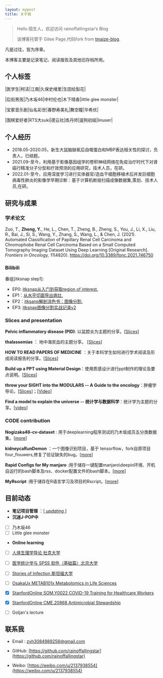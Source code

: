 ```yaml
---
layout: mypost
title: 关于我
---
```


> Hello 陌生人，欢迎访问 rainoffallingstar‘s Blog
>
> 该博客托管于 Gitee Page,代码fork from [tmaize-blog](https://github.com/TMaize/tmaize-blog).

凡是过往，皆为序章。

本博客主要是记录笔记、阅读报告及其他旧存档所用。

## 个人标签

|医学生|柯洁|江南|久保史绪里|生田绘梨花|

|后街男孩|乃木坂46|中村伦也|木下晴香|little glee monster|

|宝冢音乐剧|仙名彩世|春野寿美礼|舞空瞳|华希优|

|围棋爱好者|RTS大suki|德云社|炼丹师|遛狗初级|linuxer|


## 个人经历

- 2018.05-2020.05，新生大鼠脑缺氧后自噬蛋白和MBP表达相关性的探讨，负责人，已结题。
- 2021.09-至今，利用基于影像基因组学的卷积神经网络在免疫治疗时代下对肾癌行精准分子分型和疗效预测的应用研究，技术人员，在研。
- 2022.01-至今，应用深度学习进行实体器官/造血干细胞移植术后并发巨细胞病毒性肺炎的影像学早期诊断：基于计算机断层扫描成像数据集,策划、技术人员,在研。



## 研究与成果

### 学术论文

Zuo, T., **Zheng, Y.**, He, L., Chen, T., Zheng, B., Zheng, S., You, J., Li, X., Liu, R., Bai, J., Si, S., Wang, Y., Zhang, S., Wang, L., & Chen, J. (2021). Automated Classification of Papillary Renal Cell Carcinoma and Chromophobe Renal Cell Carcinoma Based on a Small Computed Tomography Imaging Dataset Using Deep Learning [Original Research]. *Frontiers in Oncology, 11*(4820). https://doi.org/10.3389/fonc.2021.746750

### Bilibili

番组[itksnap step1]:
- EP0: [itksnap从入门到获取region of interest.](https://www.bilibili.com/video/BV1Xy4y1177d/)
- EP1：[从水平切面导出病灶.](https://www.bilibili.com/video/BV1Py4y127mQ)
- EP2：[itksanp解剖涂色书：图像分割.](https://www.bilibili.com/video/BV1Sv4y1f7FR)
- EP3: [itksnap图像分割实战记录v2](https://www.bilibili.com/video/BV1wU4y1h7kd)

### Slices and presentation

  **Pelvic inflammatory disease (PID)**: 以盆腔炎为主题的分享。[[Slices](https://gitee.com/rainoffallingstar/rainoffallingstar/raw/mydraft/posts/slices/pid.pdf)]

  **thalassemias** ： 地中海贫血的主题分享。 [[Slices](https://gitee.com/rainoffallingstar/rainoffallingstar/raw/mydraft/posts/slices/thalassemias.pdf)]

  **HOW TO READ PAPERS OF MEDICINE** ：关于本科学生如何进行学术阅读及形成阅读报告的分享。[[Slices](https://gitee.com/rainoffallingstar/rainoffallingstar/raw/mydraft/posts/slices/htrp.pdf)]
  
  **Build up a PPT using Material Design**：使用质感设计进行ppt制作的理论及要点说明。[[Slices](https://gitee.com/rainoffallingstar/rainoffallingstar/raw/mydraft/posts/slices/bemdppt.pdf)]
 
  **throw your SIGHT into the MODULARS -- A Guide to the oncology**：肿瘤学导论。[[Slices](https://gitee.com/rainoffallingstar/rainoffallingstar/raw/mydraft/posts/slices/gtooncology.pdf)]；[[Video](https://www.bilibili.com/video/BV14r4y1V7Lh)]

  **Find a model to explain the universe -- 统计学与数据科学**：统计学为主题的分享。[[video](https://www.bilibili.com/video/BV1RW4y1C7Vv)]


### CODE contribution

  **Nogizaka46-cv-dataset** : 用于deeplearning程序测试的乃木坂成员五分类数据集。[[more](https://gitee.com/rainoffallingstar/nogizaka46_cv_dataset)]

  **kidneycaRunDemon** ：一个图像识别项目，基于 tensorflow，fork自原项目four_flouwers,修复了验证缺失的bug。[[more](https://gitee.com/rainoffallingstar/kidneycaRunDemon)]

  **Rapid Configs for My manjaro**  :用于储存一键配置manjaro\deepin环境、开机自运行的bash脚本及rss、docker配置文件的bash脚本。[[more](https://gitee.com/rainoffallingstar/rapid-configs-for-my-manjaro)]
  
  **MyRscript** :用于储存在R语言学习及项目的Rscript。[[more](https://gitee.com/rainoffallingstar/rscript)]

## 目前动态

-  **笔记项目管理** ：[[ _updating_ ](https://gitee.com/rainoffallingstar/preneep)]
-  **沉迷J-POP中** 
  - [ ] 乃木坂46
  - [ ] Little glee monster
-  **Online learning** 
  - [ ] [人体生理学导论 杜克大学](https://www.coursera.org/learn/physiology/home)
  - [ ] [医学统计学与 SPSS 软件（基础篇）北京大学](https://www.coursera.org/learn/spss-ruanjian/home/week/1)
  - [ ] [Stories of Infection 斯坦福大学](https://www.coursera.org/learn/stories-of-infection/home/week/1)
  - [ ] [OsakaUx METAB101x Metabolomics in Life Sciences](https://learning.edx.org/course/course-v1:OsakaUx+METAB101x+3T2019/home)
  - [x] [StanfordOnline SOM.Y0022 COVID-19 Training for Healthcare Workers](https://learning.edx.org/course/course-v1:StanfordOnline+SOM.Y0022+2T2020/home)
  - [x] [StanfordOnline CME.20868 Antimicrobial Stewardship](https://learning.edx.org/course/course-v1:StanfordOnline+CME.20868+1T2020/home)
  - [ ] Goljan's lecture


## 联系我

- Email&nbsp;: zyh3084989256@gmail.com

- GitHub: [https://github.com/rainoffallingstar](https://github.com/rainoffallingstar)

- Weibo: [https://weibo.com/u/2137938554](https://weibo.com/u/2137938554)

